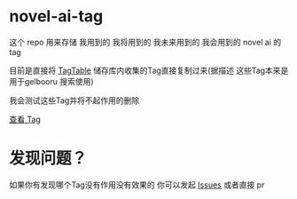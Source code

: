 # novel-ai-tag

这个 repo 用来存储 我用到的 我将用到的 我未来用到的 我会用到的 novel ai 的 tag

目前是直接将  [TagTable](https://github.com/zcyzcy88/TagTable) 储存库内收集的Tag直接复制过来(据描述 这些Tag本来是用于gelbooru 搜索使用)

我会测试这些Tag并将不起作用的删除

 [查看 Tag](https://azumwatson.github.io/novel-ai-tag/tag)

# 发现问题？

如果你有发现哪个Tag没有作用没有效果的 你可以发起 [Issues](https://github.com/AzumWatson/novel-ai-tag/issues) 或者直接 pr
